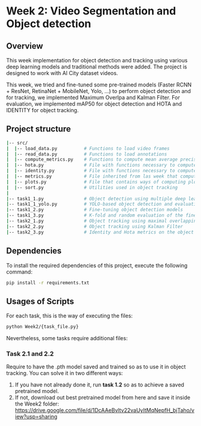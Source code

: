 # Week 2: Video Segmentation and Object detection

## Overview

This week implementation for object detection and tracking using various deep learning models and traditional methods were added. The project is designed to work with AI City dataset videos. 

This week, we tried and fine-tuned some pre-trained models (Faster RCNN + ResNet, RetinaNet + MobileNet, Yolo, ...) to perform object detection and for tracking, we implemented Maximum Overlpa and Kalman Filter. For evaluation, we implemented mAP50 for object detection and HOTA and IDENTITY for object tracking.

## Project structure

```bash
|-- src/
|  |-- load_data.py          # Functions to load video frames
|  |-- read_data.py          # Functions to load annotations
|  |-- compute_metrics.py    # Functions to compute mean average precision and other metrics
|  |-- hota.py               # File with functions necessary to compute HOTA metric
|  |-- identity.py           # File with functions necessary to compute IDENTITY metric
|  |-- metrics.py            # File inherited from las week that computes metrics (as mAP)
|  |-- plots.py              # File that contains ways of computing plots
|  |-- sort.py               # Utilities used in object tracking
|
|-- task1_1.py               # Object detection using multiple deep learning models
|-- task1_1_yolo.py          # YOLO-based object detection and evaluation
|-- task1_2.py               # Fine-tuning object detection models
|-- task1_3.py               # K-fold and random evaluation of the fine-tuned models
|-- task2_1.py               # Object tracking using maximal overlapping method
|-- task2_2.py               # Object tracking using Kalman Filter
|-- task2_3.py               # Identity and Hota metrics on the object tracking method
```

## Dependencies

To install the required dependencies of this project, execute the following command:

```bash
pip install -r requirements.txt
```
## Usages of Scripts

For each task, this is the way of executing the files:

```bash
python Week2/{task_file.py}
```
Nevertheless, some tasks require additional files:

### Task 2.1 and 2.2

Require to have the .pth model saved and trained so as to use it in object tracking. You can solve it in two different ways:

1. If you have not already done it, run **task 1.2** so as to achieve a saved pretrained model.
2. If not, download out best pretrained model from here and save it inside the Week2 folder:
https://drive.google.com/file/d/1DcAAeBvltv22vaUyItMqNepfH_bjTaho/view?usp=sharing 




